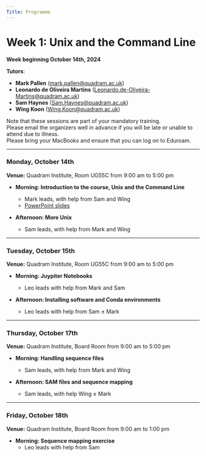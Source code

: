 ```yaml
---
Title: Programme
---
```


# Week 1: Unix and the Command Line

**Week beginning October 14th, 2024**

**Tutors**:

- **Mark Pallen** ([mark.pallen@quadram.ac.uk](mailto:mark.pallen@quadram.ac.uk))
- **Leonardo de Oliveira Martins** ([Leonardo.de-Oliveira-Martins@quadram.ac.uk](Leonardo.de-Oliveira-Martins@quadram.ac.uk))
- **Sam Haynes** ([Sam.Haynes@quadram.ac.uk](Sam.Haynes@quadram.ac.uk))
- **Wing Koon** ([Wing.Koon@quadram.ac.uk](Wing.Koon@quadram.ac.uk))


Note that these sessions are part of your mandatory training.  
Please email the organizers well in advance if you will be late or unable to attend due to illness.  
Please bring your MacBooks and ensure that you can log on to Eduroam.

***

### Monday, October 14th

**Venue:** Quadram Institute, Room UG55C from 9:00 am to 5:00 pm 

- **Morning: Introduction to the course, Unix and the Command Line** 
  - Mark leads, with help from Sam and Wing
  - [PowerPoint slides](https://github.com/mmbdtp/mmbdtp.github.io/raw/gh-pages/githubio/2023_course/week_1/2023_Week1_Command_line_Unix.pptx)

- **Afternoon: More Unix** 
  - Sam leads, with help from Mark and Wing

***

### Tuesday, October 15th

**Venue:** Quadram Institute, Room UG55C from 9:00 am to 5:00 pm


- **Morning: Juypiter Notebooks**
  - Leo leads with help from Mark and Sam

- **Afternoon: Installing software and Conda environments**
  - Leo leads with help from Sam ± Mark


***

### Thursday, October 17th

**Venue:** Quadram Institute, Board Room from 9:00 am to 5:00 pm

- **Morning: Handling sequence files**
  - Sam leads, with help from Mark and Wing

- **Afternoon: SAM files and sequence mapping**
  - Sam leads, with help Wing ± Mark

***

### Friday, October 18th

**Venue:** Quadram Institute, Board Room from 9:00 am to 1:00 pm


- **Morning: Sequence mapping exercise**
  - Leo leads with help from Sam

